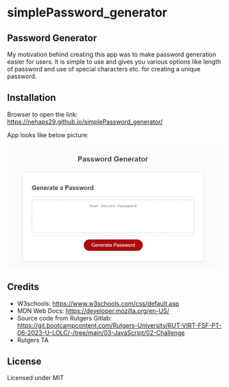 # simplePassword_generator

## Password Generator
My motivation behind creating this app was to make password generation easier for users. It is simple to use and gives you various options like length of password and use of special characters etc. for creating a unique password. 


## Installation
Browser to open the link: https://nehaps29.github.io/simplePassword_generator/

App looks like below picture:

![Getting Started](./assets/images/simple_password.JPG)


## Credits
- W3schools: https://www.w3schools.com/css/default.asp
- MDN Web Docs: https://developer.mozilla.org/en-US/
- Source code from Rutgers Gitlab: https://git.bootcampcontent.com/Rutgers-University/RUT-VIRT-FSF-PT-06-2023-U-LOLC/-/tree/main/03-JavaScript/02-Challenge
- Rutgers TA 


## License
Licensed under MIT
